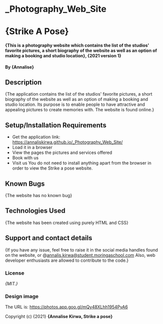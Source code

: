 # _Photography_Web_Site
# {Strike A Pose}
#### {This is a photography website which contains the list of the studios' favorite pictures, a short biography of the website as well as an option of making a booking and studio location}, {2021 version 1}
#### By **{Annalise}**
## Description
{The application contains the list of the studios' favorite pictures, a short biography of the website as well as an option of making a booking and studio location.
Its purpose is to enable people to have attractive and appealing pictures to create memories with. The website is found online.}
## Setup/Installation Requirements
* Get the application link: https://annaliskirwa.github.io/_Photography_Web_Site/
* Load it in a browser
* View the pages the pictures and services offered
* Book with us
* Visit us
You do not need to install anything apart from the browser in order to view the Strike a pose website. 

## Known Bugs
{The website has no known bug}
## Technologies Used
{The website has been created using purely HTML and CSS}
## Support and contact details
{If you have any issue, feel free to raise it in the social media handles found on the website, or @annalis.kirwa@student.moringaschool.com   Also, web developer enthusiasts are allowed to contribute to the code.}
### License
*{MIT.}*
### Design image
The URL is: https://photos.app.goo.gl/mQy48XLhh1954PyA6

Copyright (c) {2021} **{Annalise Kirwa, Strike a pose}**
